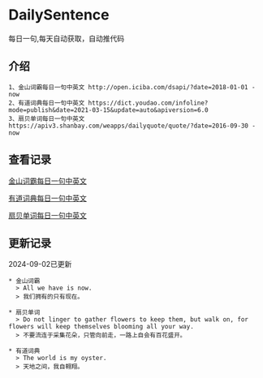 # DailySentence

每日一句,每天自动获取，自动推代码

## 介绍

```
1、金山词霸每日一句中英文 http://open.iciba.com/dsapi/?date=2018-01-01 - now
2、有道词典每日一句中英文 https://dict.youdao.com/infoline?mode=publish&date=2021-03-15&update=auto&apiversion=6.0
3、扇贝单词每日一句中英文 https://apiv3.shanbay.com/weapps/dailyquote/quote/?date=2016-09-30 - now
```

## 查看记录

[金山词霸每日一句中英文](./data/iciba/)

[有道词典每日一句中英文](./data/youdao/)

[扇贝单词每日一句中英文](./data/shanbay/)

## 更新记录
2024-09-02已更新 
```
* 金山词霸
  > All we have is now.
  > 我们拥有的只有现在。

* 扇贝单词
  > Do not linger to gather flowers to keep them, but walk on, for flowers will keep themselves blooming all your way.
  > 不要流连于采集花朵，只管向前走，一路上自会有百花盛开。

* 有道词典
  > The world is my oyster.
  > 天地之间，我自翱翔。

```
